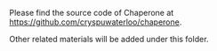Please find the source code of Chaperone at https://github.com/cryspuwaterloo/chaperone.

Other related materials will be added under this folder.